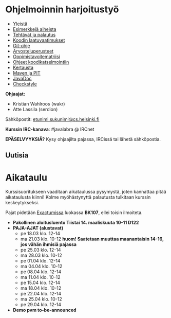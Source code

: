 # Ohjelmoinnin harjoitustyö
* [Yleistä](ohjeet/Yleistä.md)
* [Esimerkkejä aiheista](ohjeet/Esimerkkejä-aiheista.md)
* [Tehtävät ja palautus](ohjeet/Tehtävät-ja-palautus.md)
* [Koodin laatuvaatimukset](ohjeet/Koodin-laatuvaatimukset.md)
* [Git-ohje](ohjeet/Git-ohje.md)
* [Arvosteluperusteet](ohjeet/Arvosteluperusteet.md)
* [Oppimistavoitematriisi](http://www.cs.helsinki.fi/courses/58160/matriisi)
* [Ohjeet koodikatselmointiin](ohjeet/Koodikatselmointi.md)
* [Kertausta](ohjeet/Kertausta.md)
* [Maven ja PIT](ohjeet/Maven-ja-PIT.md)
* [JavaDoc](ohjeet/JavaDoc.md)
* [Checkstyle](ohjeet/Checkstyle.md)

**Ohjaajat:**
* Kristian Wahlroos (wakr)
* Atte Lassila (serdion)

Sähköpostit: etunimi.sukunimi@cs.helsinki.fi

**Kurssin IRC-kanava**:
\#javalabra @ IRCnet

**EPÄSELVYYKSIÄ?** Kysy ohjaajilta pajassa, IRCissä tai lähetä sähköpostia.

## Uutisia

# Aikataulu

Kurssisuoritukseen vaaditaan aikataulussa pysymystä, joten kannattaa pitää aikataulusta kiinni! Kolme myöhästynyttä palautusta tulkitaan kurssin keskeytykseksi.

Pajat pidetään [Exactumissa](http://www.helsinki.fi/teknos/opetustilat/kumpula/gh2b/default.htm) luokassa **BK107**, ellei toisin ilmoiteta.

* **Pakollinen aloitusluento Tiistai 14. maaliskuuta 10-11 D122**
* **PAJA-AJAT (alustavat)**
  * pe 18.03 klo. 12-14
  * ma 21.03 klo. 10-12 **huom! Saatetaan muuttaa maanantaisin 14-16, jos vähän ihmisiä pajassa**
  * pe 25.03 klo. 12-14
  * ma 28.03 klo. 10-12
  * pe 01.04 klo. 12-14
  * ma 04.04 klo. 10-12
  * pe 08.04 klo. 12-14
  * ma 11.04 klo. 10-12
  * pe 15.04 klo. 12-14
  * ma 18.04 klo. 10-12
  * pe 22.04 klo. 12-14
  * ma 25.04 klo. 10-12
  * pe 29.04 klo. 12-14
* **Demo pvm to-be-announced** 
